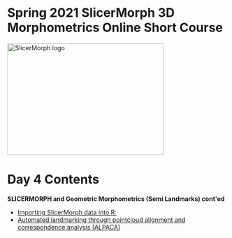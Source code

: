# Spring 2021 SlicerMorph 3D Morphometrics Online Short Course 
<img alt="SlicerMorph logo" width="358" height="256" src="https://github.com/SlicerMorph/SlicerMorph.github.io/blob/master/SlicerMorph_Logos/SlicerMorph_Final_Logos-V2.jpg">

# Day 4 Contents

**SLICERMORPH and Geometric Morphometrics (Semi Landmarks) cont'ed**
* [Importing SlicerMorph data into R:](https://github.com/SlicerMorph/Spr_2021/blob/main/Day_4/R/R.md)
* [Automated landmarking through pointcloud alignment and correspondence analysis (ALPACA)](https://github.com/SlicerMorph/Spr_2021/blob/main/Lab_ALPACA/README.md)
